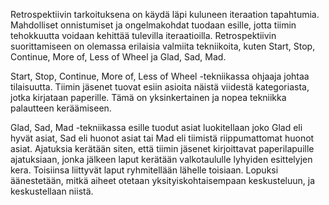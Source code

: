 Retrospektiivin tarkoituksena on käydä läpi kuluneen iteraation tapahtumia.
Mahdolliset onnistumiset ja ongelmakohdat tuodaan esille, jotta tiimin
tehokkuutta voidaan kehittää tulevilla iteraatioilla. Retrospektiivin
suorittamiseen on olemassa erilaisia valmiita tekniikoita, kuten Start, Stop,
Continue, More of, Less of Wheel ja Glad, Sad, Mad.

Start, Stop, Continue, More of, Less of Wheel -tekniikassa ohjaaja johtaa
tilaisuutta. Tiimin jäsenet tuovat esiin asioita näistä viidestä kategoriasta,
jotka kirjataan paperille. Tämä on yksinkertainen ja nopea tekniikka palautteen
keräämiseen.

Glad, Sad, Mad -tekniikassa esille tuodut asiat luokitellaan joko Glad eli hyvät
asiat, Sad eli huonot asiat tai Mad eli tiimistä riippumattomat huonot asiat.
Ajatuksia kerätään siten, että tiimin jäsenet kirjoittavat paperilapuille
ajatuksiaan, jonka jälkeen laput kerätään valkotaululle lyhyiden esittelyjen
kera. Toisiinsa liittyvät laput ryhmitellään lähelle toisiaan. Lopuksi
äänestetään, mitkä aiheet otetaan yksityiskohtaisempaan keskusteluun, ja
keskustellaan niistä.
